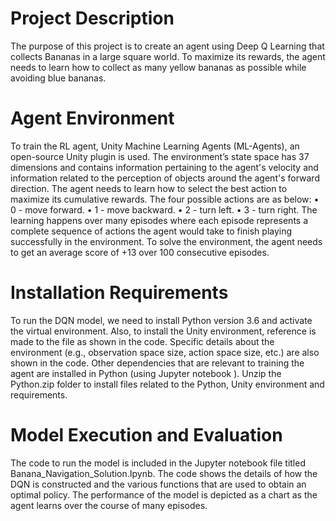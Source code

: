 # Project Description
The purpose of this project is to create an agent using Deep Q Learning that collects Bananas in a large square world. To maximize its rewards, the agent needs to learn how to collect as many yellow bananas as possible while avoiding blue bananas. 

# Agent Environment
To train the RL agent, Unity Machine Learning Agents (ML-Agents), an open-source Unity plugin is used. The environment’s state space has 37 dimensions and contains information pertaining to the agent's velocity and information related to the perception of objects around the agent's forward direction.  The agent needs to learn how to select the best action to maximize its cumulative rewards. The four possible actions are as below:
•	0 - move forward.
•	1 - move backward.
•	2 - turn left.
•	3 - turn right.
The learning happens over many episodes where each episode represents a complete sequence of actions the agent would take to finish playing successfully in the environment. To solve the environment, the agent needs to get an average score of +13 over 100 consecutive episodes.

# Installation Requirements
To run the DQN model, we need to install Python version 3.6 and activate the virtual environment. Also, to install the Unity environment, reference is made to the file as shown in the code. Specific details about the environment (e.g., observation space size, action space size, etc.) are also shown in the code. 
Other dependencies that are relevant to training the agent are installed in Python (using Jupyter notebook ). Unzip the Python.zip folder to install files related to the Python, Unity environment and requirements.

# Model Execution and Evaluation
The code to run the model is included in the Jupyter notebook file titled Banana_Navigation_Solution.Ipynb.  The code shows the details of how the DQN is constructed and the various functions that are used to obtain an optimal policy. The performance of the model is depicted as a chart as the agent learns over the course of many episodes. 
